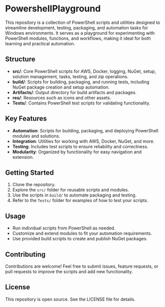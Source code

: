 # PowershellPlayground

This repository is a collection of PowerShell scripts and utilities designed to streamline development, testing, packaging, and automation tasks for Windows environments. It serves as a playground for experimenting with PowerShell modules, functions, and workflows, making it ideal for both learning and practical automation.

## Structure
- **src/**: Core PowerShell scripts for AWS, Docker, logging, NuGet, setup, solution management, tasks, testing, and zip operations.
- **build/**: Scripts for building, packaging, and running tests, including NuGet package creation and setup automation.
- **Artifacts/**: Output directory for build artifacts and packages.
- **res/**: Resources such as icons and other assets.
- **Tests/**: Contains PowerShell test scripts for validating functionality.

## Key Features
- **Automation**: Scripts for building, packaging, and deploying PowerShell modules and solutions.
- **Integration**: Utilities for working with AWS, Docker, NuGet, and more.
- **Testing**: Includes test scripts to ensure reliability and correctness.
- **Modularity**: Organized by functionality for easy navigation and extension.

## Getting Started
1. Clone the repository.
2. Explore the `src/` folder for reusable scripts and modules.
3. Use the scripts in `build/` to automate packaging and testing.
4. Refer to the `Tests/` folder for examples of how to test your scripts.

## Usage
- Run individual scripts from PowerShell as needed.
- Customize and extend modules to fit your automation requirements.
- Use provided build scripts to create and publish NuGet packages.

## Contributing
Contributions are welcome! Feel free to submit issues, feature requests, or pull requests to improve the scripts and add new functionality.

## License
This repository is open source. See the LICENSE file for details.
